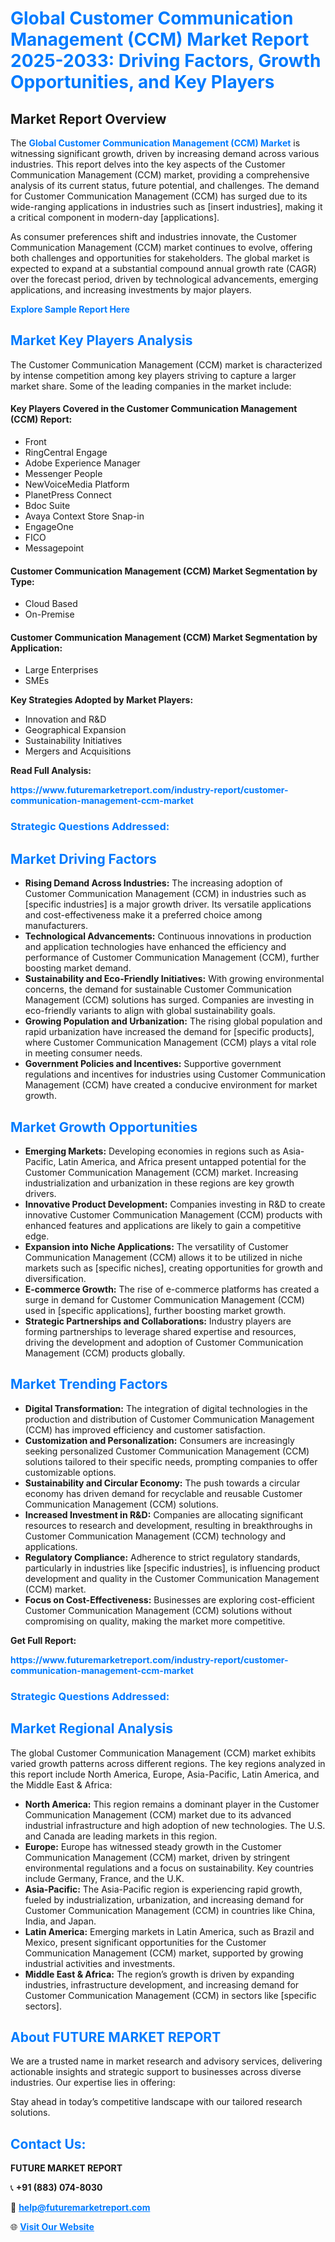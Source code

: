 <h1 style="color: #007BFF;">Global Customer Communication Management (CCM) Market Report 2025-2033: Driving Factors, Growth Opportunities, and Key Players</h1>

<section id="overview">
<h2>Market Report Overview</h2>
<p>The <a href="https://www.futuremarketreport.com/industry-report/customer-communication-management-ccm-market" style="color: #007BFF; text-decoration: none;"><strong>Global Customer Communication Management (CCM) Market</strong></a> is witnessing significant growth, driven by increasing demand across various industries. This report delves into the key aspects of the Customer Communication Management (CCM) market, providing a comprehensive analysis of its current status, future potential, and challenges. The demand for Customer Communication Management (CCM) has surged due to its wide-ranging applications in industries such as [insert industries], making it a critical component in modern-day [applications].</p>
<p>As consumer preferences shift and industries innovate, the Customer Communication Management (CCM) market continues to evolve, offering both challenges and opportunities for stakeholders. The global market is expected to expand at a substantial compound annual growth rate (CAGR) over the forecast period, driven by technological advancements, emerging applications, and increasing investments by major players.</p>
</section>

<section id="overview">
<p><a href="https://www.futuremarketreport.com/request-sample/reportId=25913" style="color: #007BFF; text-decoration: none;"><strong>Explore Sample Report Here</strong></a></p>
</section>

<section id="key-players">
<h2 style="color: #007BFF;">Market Key Players Analysis</h2>
<p>The Customer Communication Management (CCM) market is characterized by intense competition among key players striving to capture a larger market share. Some of the leading companies in the market include:</p>
<h4>Key Players Covered in the Customer Communication Management (CCM) Report:</h4>
<ul><li>Front</li><li>RingCentral Engage</li><li>Adobe Experience Manager</li><li>Messenger People</li><li>NewVoiceMedia Platform</li><li>PlanetPress Connect</li><li>Bdoc Suite</li><li>Avaya Context Store Snap-in</li><li>EngageOne</li><li>FICO</li><li>Messagepoint</li></ul>
<h4>Customer Communication Management (CCM) Market Segmentation by Type:</h4>
<ul><li>Cloud Based</li><li>On-Premise</li></ul>

<h4>Customer Communication Management (CCM) Market Segmentation by Application:</h4>
<ul><li>Large Enterprises</li><li>SMEs</li></ul>
<p><strong>Key Strategies Adopted by Market Players:</strong></p>
<ul>
<li>Innovation and R&D</li>
<li>Geographical Expansion</li>
<li>Sustainability Initiatives</li>
<li>Mergers and Acquisitions</li>
</ul>
</section>

<section>
<p><strong>Read Full Analysis: </strong></p><a href="https://www.futuremarketreport.com/industry-report/customer-communication-management-ccm-market" style="color: #007BFF; text-decoration: none;"><strong>https://www.futuremarketreport.com/industry-report/customer-communication-management-ccm-market</strong></a>
<h3 style="color: #007BFF;">Strategic Questions Addressed:</h3>
</section>

<section id="driving-factors">
<h2 style="color: #007BFF;">Market Driving Factors</h2>
<ul>
<li><strong>Rising Demand Across Industries:</strong> The increasing adoption of Customer Communication Management (CCM) in industries such as [specific industries] is a major growth driver. Its versatile applications and cost-effectiveness make it a preferred choice among manufacturers.</li>
<li><strong>Technological Advancements:</strong> Continuous innovations in production and application technologies have enhanced the efficiency and performance of Customer Communication Management (CCM), further boosting market demand.</li>
<li><strong>Sustainability and Eco-Friendly Initiatives:</strong> With growing environmental concerns, the demand for sustainable Customer Communication Management (CCM) solutions has surged. Companies are investing in eco-friendly variants to align with global sustainability goals.</li>
<li><strong>Growing Population and Urbanization:</strong> The rising global population and rapid urbanization have increased the demand for [specific products], where Customer Communication Management (CCM) plays a vital role in meeting consumer needs.</li>
<li><strong>Government Policies and Incentives:</strong> Supportive government regulations and incentives for industries using Customer Communication Management (CCM) have created a conducive environment for market growth.</li>
</ul>
</section>

<section id="growth-opportunities">
<h2 style="color: #007BFF;">Market Growth Opportunities</h2>
<ul>
<li><strong>Emerging Markets:</strong> Developing economies in regions such as Asia-Pacific, Latin America, and Africa present untapped potential for the Customer Communication Management (CCM) market. Increasing industrialization and urbanization in these regions are key growth drivers.</li>
<li><strong>Innovative Product Development:</strong> Companies investing in R&D to create innovative Customer Communication Management (CCM) products with enhanced features and applications are likely to gain a competitive edge.</li>
<li><strong>Expansion into Niche Applications:</strong> The versatility of Customer Communication Management (CCM) allows it to be utilized in niche markets such as [specific niches], creating opportunities for growth and diversification.</li>
<li><strong>E-commerce Growth:</strong> The rise of e-commerce platforms has created a surge in demand for Customer Communication Management (CCM) used in [specific applications], further boosting market growth.</li>
<li><strong>Strategic Partnerships and Collaborations:</strong> Industry players are forming partnerships to leverage shared expertise and resources, driving the development and adoption of Customer Communication Management (CCM) products globally.</li>
</ul>
</section>

<section id="trending-factors">
<h2 style="color: #007BFF;">Market Trending Factors</h2>
<ul>
<li><strong>Digital Transformation:</strong> The integration of digital technologies in the production and distribution of Customer Communication Management (CCM) has improved efficiency and customer satisfaction.</li>
<li><strong>Customization and Personalization:</strong> Consumers are increasingly seeking personalized Customer Communication Management (CCM) solutions tailored to their specific needs, prompting companies to offer customizable options.</li>
<li><strong>Sustainability and Circular Economy:</strong> The push towards a circular economy has driven demand for recyclable and reusable Customer Communication Management (CCM) solutions.</li>
<li><strong>Increased Investment in R&D:</strong> Companies are allocating significant resources to research and development, resulting in breakthroughs in Customer Communication Management (CCM) technology and applications.</li>
<li><strong>Regulatory Compliance:</strong> Adherence to strict regulatory standards, particularly in industries like [specific industries], is influencing product development and quality in the Customer Communication Management (CCM) market.</li>
<li><strong>Focus on Cost-Effectiveness:</strong> Businesses are exploring cost-efficient Customer Communication Management (CCM) solutions without compromising on quality, making the market more competitive.</li>
</ul>
</section>

<section>
<p><strong>Get Full Report: </strong></p><a href="https://www.futuremarketreport.com/industry-report/customer-communication-management-ccm-market" style="color: #007BFF; text-decoration: none;"><strong>https://www.futuremarketreport.com/industry-report/customer-communication-management-ccm-market</strong></a>
<h3 style="color: #007BFF;">Strategic Questions Addressed:</h3>
</section>


<section id="regional-analysis">
<h2 style="color: #007BFF;">Market Regional Analysis</h2>
<p>The global Customer Communication Management (CCM) market exhibits varied growth patterns across different regions. The key regions analyzed in this report include North America, Europe, Asia-Pacific, Latin America, and the Middle East & Africa:</p>
<ul>
<li><strong>North America:</strong> This region remains a dominant player in the Customer Communication Management (CCM) market due to its advanced industrial infrastructure and high adoption of new technologies. The U.S. and Canada are leading markets in this region.</li>
<li><strong>Europe:</strong> Europe has witnessed steady growth in the Customer Communication Management (CCM) market, driven by stringent environmental regulations and a focus on sustainability. Key countries include Germany, France, and the U.K.</li>
<li><strong>Asia-Pacific:</strong> The Asia-Pacific region is experiencing rapid growth, fueled by industrialization, urbanization, and increasing demand for Customer Communication Management (CCM) in countries like China, India, and Japan.</li>
<li><strong>Latin America:</strong> Emerging markets in Latin America, such as Brazil and Mexico, present significant opportunities for the Customer Communication Management (CCM) market, supported by growing industrial activities and investments.</li>
<li><strong>Middle East & Africa:</strong> The region’s growth is driven by expanding industries, infrastructure development, and increasing demand for Customer Communication Management (CCM) in sectors like [specific sectors].</li>
</ul>
</section>

<footer>
<h2 style="color: #007BFF;">About FUTURE MARKET REPORT</h2>
<p>We are a trusted name in market research and advisory services, delivering actionable insights and strategic support to businesses across diverse industries. Our expertise lies in offering:</p>

<p>Stay ahead in today’s competitive landscape with our tailored research solutions.</p>

<h2 style="color: #007BFF;">Contact Us:</h2>
<p><strong>FUTURE MARKET REPORT</strong></p>
<p>📞 <strong>+91 (883) 074-8030</strong></p>
<p>📧 <strong><a href="mailto:help@futuremarketreport.com" style="color: #007BFF;">help@futuremarketreport.com</a></strong></p>
<p>🌐 <strong><a href="https://www.futuremarketreport.com/" style="color: #007BFF;">Visit Our Website</a></strong></p>
</footer>